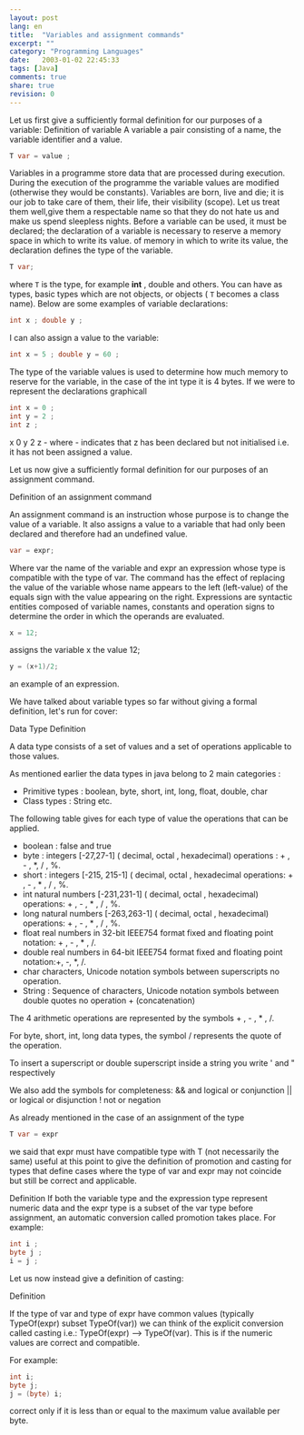 ```yaml
--- 
layout: post
lang: en
title:  "Variables and assignment commands"
excerpt: ""
category: "Programming Languages"
date:   2003-01-02 22:45:33
tags: [Java]
comments: true
share: true
revision: 0
---
```


Let us first give a sufficiently formal definition for our purposes of a variable:
Definition of variable
A variable a pair consisting of a name, the variable identifier and a value.

```java
T var = value ;
```

Variables in a programme store data that are processed during execution.
During the execution of the programme the variable values are modified (otherwise they would be constants).
Variables are born, live and die; it is our job to take care of them, their life, their visibility (scope).
Let us treat them well,give them a respectable name so that they do not hate us and make us spend sleepless nights.
Before a variable can be used, it must be declared; the declaration of a variable is necessary to reserve a memory space in which to write its value.
of memory in which to write its value, the declaration defines the type of the variable.

```java
T var;
```

where `T` is the type, for example **int** , double and others.
You can have as types, basic types which are not objects, or objects ( `T` becomes a class name). 
Below are some examples of variable declarations:

```java
int x ; double y ;
```

I can also assign a value to the variable:

```java
int x = 5 ; double y = 60 ;
```

The type of the variable values is used to determine how much memory to reserve for the variable, in the case of the int type it is 4 bytes.
If we were to represent the declarations graphicall

```java
int x = 0 ; 
int y = 2 ; 
int z ; 
```

x 0 y 2 z -
where - indicates that z has been declared but not initialised i.e. it has not been assigned a value.

Let us now give a sufficiently formal definition for our purposes of an assignment command.

Definition of an assignment command

An assignment command is an instruction whose purpose is to change the value of a variable.
It also assigns a value to a variable that had only been declared and therefore had an undefined value.

```java
var = expr;
```

Where var the name of the variable and expr an expression whose type is compatible with the type of var.
The command has the effect of replacing the value of the variable whose name appears to the left (left-value) of the equals sign 
with the value appearing on the right.
Expressions are syntactic entities composed of variable names, constants and operation signs 
to determine the order in which the operands are evaluated.

```java
x = 12;
```

assigns the variable x the value 12;

```java
y = (x+1)/2;
```
an example of an expression.

We have talked about variable types so far without giving a formal definition, let's run for cover:

Data Type Definition 

A data type consists of a set of values and a set of operations applicable to those values.

As mentioned earlier the data types in java belong to 2 main categories :

* Primitive types : boolean, byte, short, int, long, float, double, char
* Class types : String etc.

The following table gives for each type of value the operations that can be applied.

* boolean : false and true 
* byte : integers [-27,27-1] ( decimal, octal , hexadecimal) operations : + , - , *, / , %. 
* short : integers [-215, 215-1] ( decimal, octal , hexadecimal operations: + , - , * , / , %. 
* int natural numbers [-231,231-1] ( decimal, octal , hexadecimal) operations: + , - , * , / , %. 
* long natural numbers [-263,263-1] ( decimal, octal , hexadecimal) operations: + , - , * , / , %. 
* float real numbers in 32-bit IEEE754 format fixed and floating point notation: + , - , * , /. 
* double real numbers in 64-bit IEEE754 format fixed and floating point notation:+, -, *, /. 
* char characters, Unicode notation symbols between superscripts no operation. 
* String : Sequence of characters, Unicode notation symbols between double quotes no operation + (concatenation)

The 4 arithmetic operations are represented by the symbols + , - , * , /.

For byte, short, int, long data types, the symbol / represents the quote of the operation.

To insert a superscript or double superscript inside a string you write \' and \" respectively

We also add the symbols for completeness:
  && and logical or conjunction 
  || or logical or disjunction 
  ! not or negation

As already mentioned in the case of an assignment of the type

```java
T var = expr 
```

we said that expr must have compatible type with T (not necessarily the same) useful at this point to give 
the definition of promotion and casting for types that define cases where the type of var and expr may not coincide 
but still be correct and applicable.

Definition
If both the variable type and the expression type represent numeric data and the expr type is a subset 
of the var type before assignment, an automatic conversion called promotion takes place.
For example:

```java
int i ; 
byte j ; 
i = j ;
```
Let us now instead give a definition of casting:

Definition

If the type of var and type of expr have common values (typically TypeOf(expr) subset TypeOf(var)) we can think of the 
explicit conversion called casting i.e.: TypeOf(expr) --> TypeOf(var). This is if the numeric values are correct and compatible.

For example:

```java
int i; 
byte j; 
j = (byte) i;
```
correct only if it is less than or equal to the maximum value available per byte.
